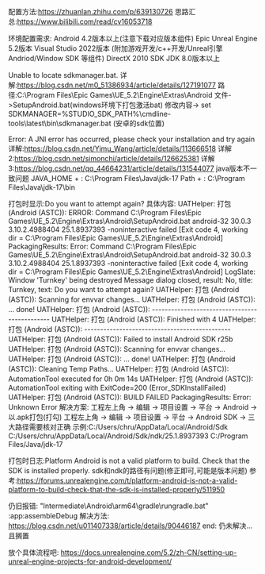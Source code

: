 配置方法:https://zhuanlan.zhihu.com/p/639130726
思路汇总:https://www.bilibili.com/read/cv16053718

环境配置需求:
Android 4.2版本以上(注意下载对应版本组件)
Epic Unreal Engine 5.2版本
Visual Studio 2022版本 (附加游戏开发/c++开发/Unreal引擎Andriod/Window SDK 等组件)
DirectX 2010 SDK
JDK 8.0版本以上

Unable to locate sdkmanager.bat.
详解:https://blog.csdn.net/m0_51386934/article/details/127191077
路径:C:\Program Files\Epic Games\UE_5.2\Engine\Extras\Android
文件->SetupAndroid.bat(windows环境下打包激活bat)
修改内容-> set SDKMANAGER=%STUDIO_SDK_PATH%\cmdline-tools\latest\bin\sdkmanager.bat (安卓的sdk位置)

Error: A JNI error has occurred, please check your installation and try again
详解:https://blog.csdn.net/Yimu_Wang/article/details/113666518
详解2:https://blog.csdn.net/simonchi/article/details/126625381
详解3:https://blog.csdn.net/qq_44664231/article/details/131544077
java版本不一致问题
JAVA_HOME + : C:\Program Files\Java\jdk-17
Path + : C:\Program Files\Java\jdk-17\bin

打包时显示:Do you want to attempt again?
具体内容:
UATHelper: 打包 (Android (ASTC)): ERROR: Command C:\Program Files\Epic Games\UE_5.2\Engine\Extras\Android\SetupAndroid.bat android-32 30.0.3 3.10.2.4988404 25.1.8937393 -noninteractive failed [Exit code 4, working dir = C:\Program Files\Epic Games\UE_5.2\Engine\Extras\Android]
PackagingResults: Error: Command C:\Program Files\Epic Games\UE_5.2\Engine\Extras\Android\SetupAndroid.bat android-32 30.0.3 3.10.2.4988404 25.1.8937393 -noninteractive failed [Exit code 4, working dir = C:\Program Files\Epic Games\UE_5.2\Engine\Extras\Android]
LogSlate: Window 'Turnkey' being destroyed
Message dialog closed, result: No, title: Turnkey, text: Do you want to attempt again?
UATHelper: 打包 (Android (ASTC)): Scanning for envvar changes...
UATHelper: 打包 (Android (ASTC)): ... done! 
UATHelper: 打包 (Android (ASTC)): ----------------------------------------------
UATHelper: 打包 (Android (ASTC)): Finished with 4
UATHelper: 打包 (Android (ASTC)): ----------------------------------------------
UATHelper: 打包 (Android (ASTC)): Failed to install Android SDK r25b
UATHelper: 打包 (Android (ASTC)): Scanning for envvar changes...
UATHelper: 打包 (Android (ASTC)): ... done! 
UATHelper: 打包 (Android (ASTC)): Cleaning Temp Paths...
UATHelper: 打包 (Android (ASTC)): AutomationTool executed for 0h 0m 14s
UATHelper: 打包 (Android (ASTC)): AutomationTool exiting with ExitCode=200 (Error_SDKInstallFailed)
UATHelper: 打包 (Android (ASTC)): BUILD FAILED
PackagingResults: Error: Unknown Error
解决方案:
工程左上角 -> 编辑 -> 项目设置 -> 平台 -> Android -> 以.apk打包(打勾)
工程左上角 -> 编辑 -> 项目设置 -> 平台 -> Android SDK -> 三大路径需要核对正确 
示例:C:/Users/chru/AppData/Local/Android/Sdk
C:/Users/chru/AppData/Local/Android/Sdk/ndk/25.1.8937393
C:/Program Files/Java/jdk-17

打包时日志:Platform Android is not a valid platform to build. Check that the SDK is installed properly.
sdk和ndk的路径有问题(修正即可,可能是版本问题)
参考:https://forums.unrealengine.com/t/platform-android-is-not-a-valid-platform-to-build-check-that-the-sdk-is-installed-properly/511950

仍旧报错:
"Intermediate\Android\arm64\gradle\rungradle.bat" :app:assembleDebug
解决方法:
https://blog.csdn.net/u011407338/article/details/90446187
end:
仍未解决...且搁置

放个具体流程吧:
https://docs.unrealengine.com/5.2/zh-CN/setting-up-unreal-engine-projects-for-android-development/
